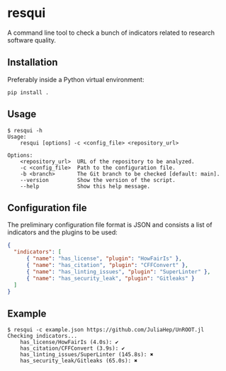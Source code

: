 # resqui

A command line tool to check a bunch of indicators related to research software
quality.

## Installation

Preferably inside a Python virtual environment:

```
pip install .
```

## Usage

```
$ resqui -h
Usage:
    resqui [options] -c <config_file> <repository_url>

Options:
    <repository_url>  URL of the repository to be analyzed.
    -c <config_file>  Path to the configuration file.
    -b <branch>       The Git branch to be checked [default: main].
    --version         Show the version of the script.
    --help            Show this help message.
```

## Configuration file

The preliminary configuration file format is JSON and consists a list
of indicators and the plugins to be used:

```json
{
  "indicators": [
	  { "name": "has_license", "plugin": "HowFairIs" },
	  { "name": "has_citation", "plugin": "CFFConvert" },
	  { "name": "has_linting_issues", "plugin": "SuperLinter" },
	  { "name": "has_security_leak", "plugin": "Gitleaks" }
  ]
}
```

## Example

```
$ resqui -c example.json https://github.com/JuliaHep/UnROOT.jl
Checking indicators...
    has_license/HowFairIs (4.0s): ✔
    has_citation/CFFConvert (3.9s): ✔
    has_linting_issues/SuperLinter (145.8s): ✖
    has_security_leak/Gitleaks (65.0s): ✖
```
